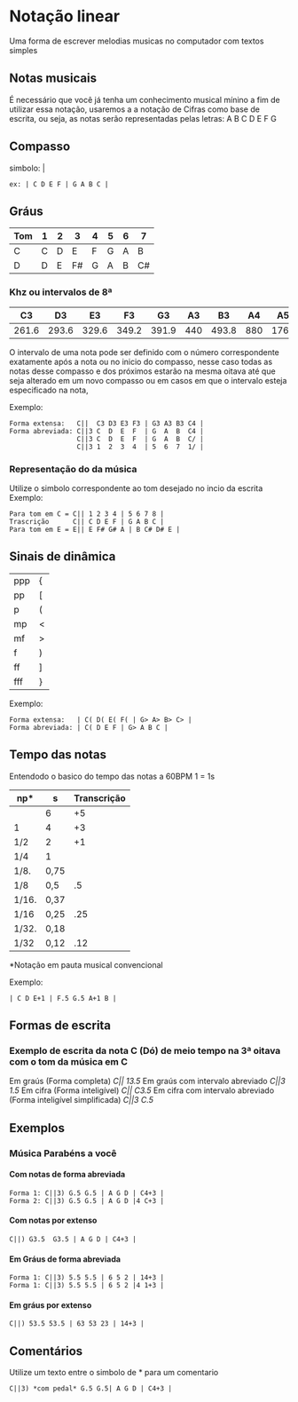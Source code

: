 # Notação linear
Uma forma de escrever melodias musicas no computador com textos simples

## Notas musicais
É necessário que você já tenha um conhecimento musical mínino a fim de utilizar essa notação, usaremos a  a notação de Cifras como base de escrita, ou seja, as notas serão representadas pelas letras: A B C D E F G

## Compasso
simbolo: |

```
ex: | C D E F | G A B C |
```

## Gráus
|Tom | 1 | 2 | 3  | 4 | 5 | 6 | 7  |
|----|---|---|----|---|---|---|----|
|  C | C | D | E  | F | G | A | B  |
|  D | D | E | F# | G | A | B | C# |

### Khz ou intervalos de 8ª

| C3	| D3	| E3	| F3	| G3	| A3	| B3    | A4  | A5   |
|-------|-------|-------|-------|-------|-------|-------|-----|------|
| 261.6	| 293.6	| 329.6	| 349.2	| 391.9	| 440	| 493.8 | 880 | 1760 |
	
O intervalo de uma nota pode ser definido com o número correspondente exatamente após a nota ou no inicio do compasso, nesse caso todas as notas desse compasso e dos próximos estarão na mesma oitava até que seja alterado em um novo compasso ou em casos em que o intervalo esteja especificado na nota,

Exemplo:
```
Forma extensa:   C||  C3 D3 E3 F3 | G3 A3 B3 C4 |
Forma abreviada: C||3 C  D  E  F  | G  A  B  C4 |
                 C||3 C  D  E  F  | G  A  B  C/ |
                 C||3 1  2  3  4  | 5  6  7  1/ |
```

### Representação do da música 
Utilize o simbolo correspondente ao tom desejado no incio da escrita
Exemplo:
```
Para tom em C = C|| 1 2 3 4 | 5 6 7 8 |
Trascrição      C|| C D E F | G A B C |
Para tom em E = E|| E F# G# A | B C# D# E |
```
   
## Sinais de dinâmica

|    |   |
|----|---|
|ppp | { |
|pp  | [ |
|p   | ( |
|mp  | < |
|mf  | > |
|f   | ) |
|ff  | ] |
|fff | } |

Exemplo:
```
Forma extensa:   | C( D( E( F( | G> A> B> C> |
Forma abreviada: | C( D E F | G> A B C |
```

## Tempo das notas
Entendodo o basico do tempo das notas
a 60BPM 1 = 1s

|np*	| s		| Transcrição |
|-------|-------|-------------|
|		| 6		| +5          |
|1		| 4		| +3          |
|1/2	| 2		| +1          |
|1/4	| 1		|             |
|1/8.	| 0,75	|             |
|1/8	| 	0,5	| .5          |
|1/16.	| 0,37	|             |
|1/16	| 0,25	| .25         |
|1/32.	| 0,18	|             |
|1/32	| 0,12	| .12         |

*Notação em pauta musical convencional

Exemplo:
```
| C D E+1 | F.5 G.5 A+1 B |
```
## Formas de escrita

### Exemplo de escrita da nota C (Dó) de meio tempo na 3ª oitava com o tom da música em C

Em graús (Forma completa)
*C|| 13.5*
Em graús com intervalo abreviado
*C||3 1.5*
Em cifra (Forma inteligível)
*C|| C3.5*
Em cifra com intervalo abreviado (Forma inteligível simplificada)
*C||3 C.5*

## Exemplos

### Música Parabéns a você

#### Com notas de forma abreviada
```
Forma 1: C||3) G.5 G.5 | A G D | C4+3 |
Forma 2: C||3) G.5 G.5 | A G D |4 C+3 |
```

#### Com notas por extenso
```
C||) G3.5  G3.5 | A G D | C4+3 |
```

#### Em Gráus de forma abreviada
```
Forma 1: C||3) 5.5 5.5 | 6 5 2 | 14+3 |
Forma 1: C||3) 5.5 5.5 | 6 5 2 |4 1+3 |
```

#### Em gráus por extenso
```
C||) 53.5 53.5 | 63 53 23 | 14+3 |
```

## Comentários

Utilize um texto entre o simbolo de * para um comentario

```
C||3) *com pedal* G.5 G.5| A G D | C4+3 |
```
